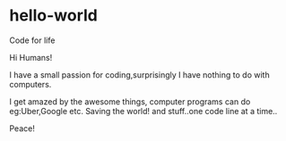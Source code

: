 # hello-world
Code for life

Hi Humans!

I have a small passion for coding,surprisingly I have nothing to do with computers.

I get amazed by the awesome things, computer programs can do eg:Uber,Google etc.
Saving the world! and stuff..one code line at a time..

Peace!
